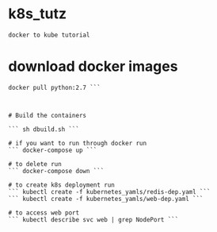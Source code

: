 # k8s_tutz
``` docker to kube tutorial ```

# download docker images
``` docker pull redis
docker pull python:2.7 ```



# Build the containers

``` sh dbuild.sh ```

# if you want to run through docker run
``` docker-compose up ```

# to delete run
``` docker-compose down ```

# to create k8s deployment run
``` kubectl create -f kubernetes_yamls/redis-dep.yaml ```
``` kubectl create -f kubernetes_yamls/web-dep.yaml ```

# to access web port
``` kubectl describe svc web | grep NodePort ```
